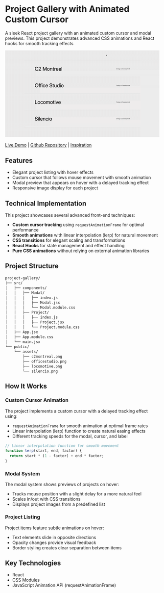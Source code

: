 # Project Gallery with Animated Custom Cursor

A sleek React project gallery with an animated custom cursor and modal previews. This project demonstrates advanced CSS animations and React hooks for smooth tracking effects

![Demonstration gif](gif.gif)

[Live Demo](https://floriansimunek.com/projects/mousehovergallery) | [Github Repository](https://github.com/floriansimunek/Mouse-Hover-Gallery) | [Inspiration](https://dennissnellenberg.com/)

## Features

- Elegant project listing with hover effects
- Custom cursor that follows mouse movement with smooth animation
- Modal preview that appears on hover with a delayed tracking effect
- Responsive image display for each project

## Technical Implementation

This project showcases several advanced front-end techniques:

- **Custom cursor tracking** using `requestAnimationFrame` for optimal performance
- **Smooth animations** with linear interpolation (lerp) for natural movement
- **CSS transitions** for elegant scaling and transformations
- **React Hooks** for state management and effect handling
- **Pure CSS animations** without relying on external animation libraries

## Project Structure

```
project-gallery/
├── src/
│   ├── components/
│   │   ├── Modal/
│   │   │   ├── index.js
│   │   │   ├── Modal.jsx
│   │   │   └── Modal.module.css
│   │   ├── Project/
│   │   │   ├── index.js
│   │   │   ├── Project.jsx
│   │   │   └── Project.module.css
│   ├── App.jsx
│   ├── App.module.css
│   └── main.jsx
└── public/
    └── assets/
        ├── c2montreal.png
        ├── officestudio.png
        ├── locomotive.png
        └── silencio.png
```

## How It Works

### Custom Cursor Animation

The project implements a custom cursor with a delayed tracking effect using:

- `requestAnimationFrame` for smooth animation at optimal frame rates
- Linear interpolation (lerp) function to create natural easing effects
- Different tracking speeds for the modal, cursor, and label

```javascript
// Linear interpolation function for smooth movement
function lerp(start, end, factor) {
  return start * (1 - factor) + end * factor;
}
```

### Modal System

The modal system shows previews of projects on hover:

- Tracks mouse position with a slight delay for a more natural feel
- Scales in/out with CSS transitions
- Displays project images from a predefined list

### Project Listing

Project items feature subtle animations on hover:

- Text elements slide in opposite directions
- Opacity changes provide visual feedback
- Border styling creates clear separation between items

## Key Technologies

- React
- CSS Modules
- JavaScript Animation API (requestAnimationFrame)
